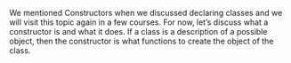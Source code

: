 We mentioned Constructors when we discussed declaring classes and we will visit this topic again in a few courses. For now, let’s discuss what a constructor is and what it does. If a class is a description of a possible object, then the constructor is what functions to create the object of the class.

